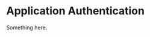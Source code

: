 [title]: # (Application Authentication)
[tags]: # (XXX)
[priority]: # (1802)
# Application Authentication
Something here.
